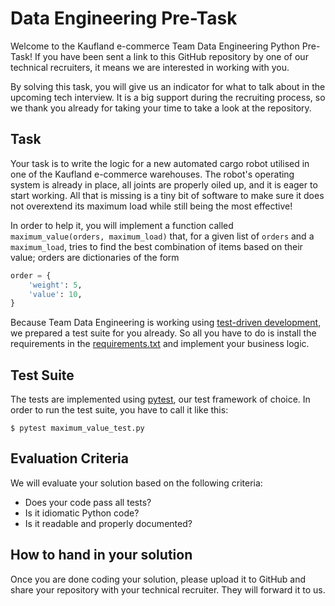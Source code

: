 # Data Engineering Pre-Task

Welcome to the Kaufland e-commerce Team Data Engineering Python Pre-Task! If you have been sent a link to this GitHub repository by one of our technical recruiters, it means we are interested in working with you.

By solving this task, you will give us an indicator for what to talk about in the upcoming tech interview. It is a big support during the recruiting process, so we thank you already for taking your time to take a look at the repository.

## Task

Your task is to write the logic for a new automated cargo robot utilised in one of the Kaufland e-commerce warehouses. The robot's operating system is already in place, all joints are properly oiled up, and it is eager to start working. All that is missing is a tiny bit of software to make sure it does not overextend its maximum load while still being the most effective!

In order to help it, you will implement a function called `maximum_value(orders, maximum_load)` that, for a given list of `orders` and a `maximum_load`, tries to find the best combination of items based on their value; orders are dictionaries of the form

```python
order = {
    'weight': 5,
    'value': 10,
}
```

Because Team Data Engineering is working using [test-driven development](https://en.wikipedia.org/wiki/Test-driven_development), we prepared a test suite for you already. So all you have to do is install the requirements in the [requirements.txt](./requirements.txt) and implement your business logic.

## Test Suite

The tests are implemented using [pytest](https://docs.pytest.org/en/7.2.x/), our test framework of choice. In order to run the test suite, you have to call it like this:

```shell
$ pytest maximum_value_test.py
```

## Evaluation Criteria

We will evaluate your solution based on the following criteria:

- Does your code pass all tests?
- Is it idiomatic Python code?
- Is it readable and properly documented?

## How to hand in your solution

Once you are done coding your solution, please upload it to GitHub and share your repository with your technical recruiter. They will forward it to us.
